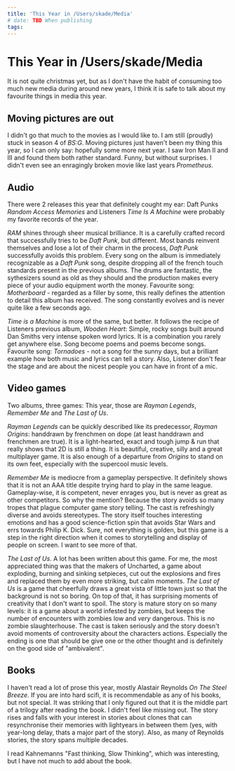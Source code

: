 ```yaml
---
title: 'This Year in /Users/skade/Media'
# date: TBD When publishing
tags:
---
```


# This Year in /Users/skade/Media

It is not quite christmas yet, but as I don't have the habit of consuming too much new media during around new years, I think it is safe to talk about my favourite things in media this year.

## Moving pictures are out

I didn't go that much to the movies as I would like to. I am still (proudly) stuck in season 4 of _BS:G_. Moving pictures just haven't been my thing this year, so I can only say: hopefully some more next year. I saw Iron Man II and III and found them both rather standard. Funny, but without surprises. I didn't even see an enragingly broken movie like last years _Prometheus_.

## Audio

There were 2 releases this year that definitely cought my ear: Daft Punks _Random Access Memories_ and Listeners _Time Is A Machine_ were probably my favorite records of the year.

_RAM_ shines through sheer musical brilliance. It is a carefully crafted record that successfully tries to be _Daft Punk_, but different. Most bands reinvent themselves and lose a lot of their charm in the process, _Daft Punk_ successfully avoids this problem. Every song on the album is immediately recognizable as a _Daft Punk_ song, despite dropping all of the french touch standards present in the previous albums. The drums are fantastic, the sythesizers sound as old as they should and the production makes every piece of your audio equipment worth the money. Favourite song: _Motherboard_ - regarded as a filler by some, this really defines the attention to detail this album has received. The song constantly evolves and is never quite like a few seconds ago.

_Time is a Machine_ is more of the same, but better. It follows the recipe of Listeners previous album, _Wooden Heart_: Simple, rocky songs built around Dan Smiths very intense spoken word lyrics. It is a combination you rarely get anywhere else. Song become poems and poems become songs. Favourite song: _Tornadoes_ - not a song for the sunny days, but a brilliant example how both music and lyrics can tell a story. Also, Listener don't fear the stage and are about the nicest people you can have in front of a mic.

## Video games

Two albums, three games: This year, those are _Rayman Legends_, _Remember Me_ and _The Last of Us_.

_Rayman Legends_ can be quickly described like its predecessor, _Rayman Origins_: handdrawn by frenchmen on dope (at least handdrawn and frenchmen are true). It is a light-hearted, exact and tough jump & run that really shows that 2D is still a thing. It is beautiful, creative, silly and a great multiplayer game. It is also enough of a departure from _Origins_ to stand on its own feet, especially with the supercool music levels.

_Remember Me_ is mediocre from a gameplay perspective. It definitely shows that it is not an AAA title despite trying hard to play in the same league. Gameplay-wise, it is competent, never enrages you, but is never as great as other competitors. So why the mention? Because the story avoids so many tropes that plague computer game story telling. The cast is refreshingly diverse and avoids stereotypes. The story itself touches interesting emotions and has a good science-fiction spin that avoids Star Wars and errs towards Philip K. Dick. Sure, not everything is golden, but this game is a step in the right direction when it comes to storytelling and display of people on screen. I want to see more of that.

_The Last of Us_. A lot has been written about this game. For me, the most appreciated thing was that the makers of Uncharted, a game about exploding, burning and sinking setpieces, cut out the explosions and fires and replaced them by even more striking, but calm moments. _The Last of Us_ is a game that cheerfully draws a great vista of little town just so that the background is not so boring. On top of that, it has surprising moments of creativity that I don't want to spoil.  The story is mature story on so many levels: it is a game about a world infested by zombies, but keeps the number of encounters with zombies low and _very_ dangerous. This is no zombie slaughterhouse. The cast is taken seriously and the story doesn't avoid moments of controversity about the characters actions. Especially the ending is one that should be give one or the other thought and is definitely on the good side of "ambivalent".

## Books

I haven't read a lot of prose this year, mostly Alastair Reynolds _On The Steel Breeze_. If you are into hard scifi, it is recommendable as any of his books, but not special. It was striking that I only figured out that it is the middle part of a trilogy after reading the book. I didn't feel like missing out. The story rises and falls with your interest in stories about clones that can resynchronise their memories with lightyears in between them (yes, with year-long delay, thats a major part of the story). Also, as many of Reynolds stories, the story spans multiple decades.

I read Kahnemanns "Fast thinking, Slow Thinking", which was interesting, but I have not much to add about the book.